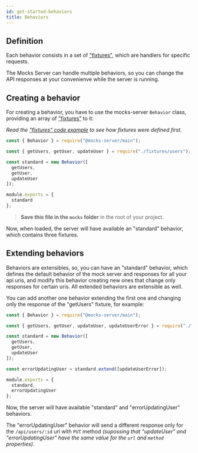 ```yaml
---
id: get-started-behaviors
title: Behaviors
---
```


## Definition

Each behavior consists in a set of ["fixtures"](get-started-fixtures.md), which are handlers for specific requests.

The Mocks Server can handle multiple behaviors, so you can change the API responses at your convenienve while the server is running.


## Creating a behavior

For creating a behavior, you have to use the mocks-server `Behavior` class, providing an array of ["fixtures"](get-started-fixtures.md) to it:

_Read the ["fixtures" code example](get-started-fixtures.md#examples) to see how fixtures were defined first._

```javascript
const { Behavior } = require("@mocks-server/main");

const { getUsers, getUser, updateUser } = require("./fixtures/users");

const standard = new Behavior([
  getUsers,
  getUser,
  updateUser
]);

module.exports = {
  standard
};
```

> __Save this file in the `mocks` folder__ in the root of your project.

Now, when loaded, the server will have available an "standard" behavior, which contains three fixtures.


## Extending behaviors

Behaviors are extensibles, so, you can have an "standard" behavior, which defines the default behavior of the mock server and responses for all your api uris, and modify this behavior creating new ones that change only responses for certain uris. All extended behaviors are extensible as well.

You can add another one behavior extending the first one and changing only the response of the "getUsers" fixture, for example:

```javascript
const { Behavior } = require("@mocks-server/main");

const { getUsers, getUser, updateUser, updateUserError } = require("./fixtures/users");

const standard = new Behavior([
  getUsers,
  getUser,
  updateUser
]);

const errorUpdatingUser = standard.extend([updateUserError]);

module.exports = {
  standard,
  errorUpdatingUser
};
```

Now, the server will have available "standard" and "errorUpdatingUser" behaviors.

The "errorUpdatingUser" behavior will send a different response only for the `/api/users/:id` uri with `PUT` method _(supossing that "updateUser" and "errorUpdatingUser" have the same value for the `url` and `method` properties)_.

